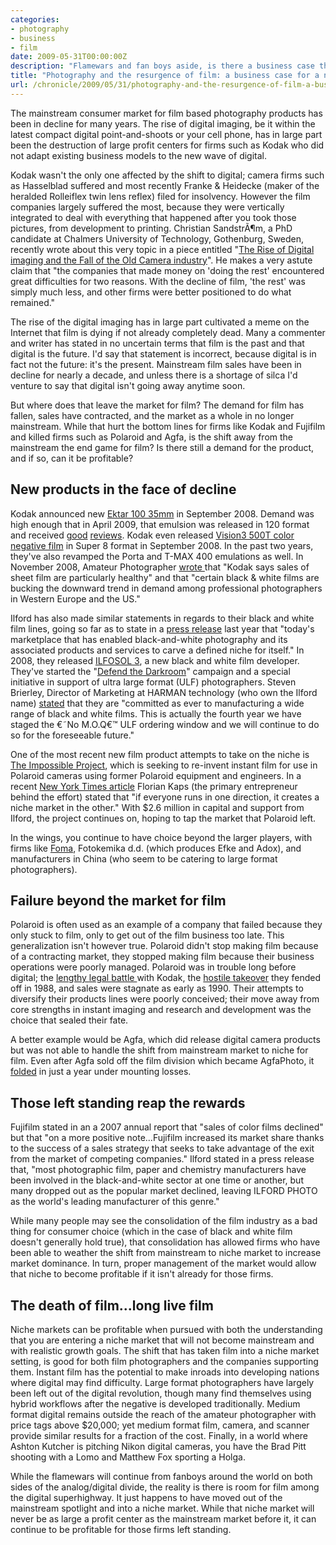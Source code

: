 ```yaml
---
categories:
- photography
- business
- film
date: 2009-05-31T00:00:00Z
description: "Flamewars and fan boys aside, is there a business case that keeps photographic film around as niche market?"
title: "Photography and the resurgence of film: a business case for a niche market"
url: /chronicle/2009/05/31/photography-and-the-resurgence-of-film-a-business-case-for-a-niche-market/
---
```


The mainstream consumer market for film based photography products has been in decline for many years.  The rise of digital imaging, be it within the latest compact digital point-and-shoots or your cell phone, has in large part been the destruction of large profit centers for firms such as Kodak who did not adapt existing business models to the new wave of digital.

Kodak wasn't the only one affected by the shift to digital; camera firms such as Hasselblad suffered and most recently Franke & Heidecke (maker of the heralded Rolleiflex twin lens reflex) filed for insolvency.  However the film companies largely suffered the most, because they were vertically integrated to deal with everything that happened after you took those pictures, from development to printing.  Christian SandstrÃ¶m, a PhD candidate at Chalmers University of Technology, Gothenburg, Sweden, recently wrote about this very topic in a piece entitled "<a href="http://www.luminous-landscape.com/essays/rise-fall.shtml">The Rise of Digital imaging and the Fall of the Old Camera industry</a>".  He makes a very astute claim that "the companies that made money on 'doing the rest' encountered great difficulties for two reasons. With the decline of film, 'the rest' was simply much less, and other firms were better positioned to do what remained."

The rise of the digital imaging has in large part cultivated a meme on the Internet that film is dying if not already completely dead.  Many a commenter and writer has stated in no uncertain terms that film is the past and that digital is the future.  I'd say that statement is incorrect, because digital is in fact not the future: it's the present.  Mainstream film sales have been in decline for nearly a decade, and unless there is a shortage of silca I'd venture to say that digital isn't going away anytime soon.

But where does that leave the market for film?  The demand for film has fallen, sales have contracted, and the market as a whole in no longer mainstream.  While that hurt the bottom lines for firms like Kodak and Fujifilm and killed firms such as Polaroid and Agfa, is the shift away from the mainstream the end game for film? Is there still a demand for the product, and if so, can it be profitable?

## New products in the face of decline

Kodak announced new <a href="http://www.kodak.com/global/en/professional/products/films/ektar/ektarIndex.jhtml">Ektar 100 35mm</a> in September 2008.  Demand was high enough that in April 2009, that emulsion was released in 120 format and received <a href="http://blog.epicedits.com/2009/04/06/film-review-120-format-kodak-ektar-100/">good</a> <a href="http://darktopography.blogspot.com/2009/04/ektar-100-in-120-darktopo-review.html">reviews</a>. Kodak even released <a href="http://motion.kodak.com/US/en/motion/Products/Production/VISION3_Color_Negative_Films/VISION3_500T/index.htm">Vision3 500T color negative film</a> in Super 8 format in September 2008. In the past two years, they've also revamped the Porta and T-MAX 400 emulations as well. In November 2008, Amateur Photographer <a href="http://www.amateurphotographer.co.uk/news/Kodak_Film_is_far_from_dead_news_271594.html">wrote </a>that "Kodak says sales of sheet film are particularly healthy" and that "certain black & white films are bucking the downward trend in demand among professional photographers in Western Europe and the US."

Ilford has also made similar statements in regards to their black and white film lines, going so far as to state in a <a href="http://www.ilfordphoto.com/pressroom/article.asp?n=78">press release</a> last year that "today's marketplace that has enabled black-and-white photography and its associated products and services to carve a defined niche for itself."  In 2008, they released <a href="http://www.ilfordphoto.com/products/product.asp?n=63&t=Film+Developers">ILFOSOL 3</a>, a new black and white film developer. They've started the "<a href="http://www.ilfordphoto.com/pressroom/article.asp?n=83">Defend the Darkroom</a>" campaign and a special initiative in support of ultra large format (ULF) photographers.  Steven Brierley, Director of Marketing at HARMAN technology (who own the Ilford name) <a href="http://www.ilfordphoto.com/pressroom/article.asp?n=117">stated</a> that they are "committed as ever to manufacturing a wide range of black and white films. This is actually the fourth year we have staged the €˜No M.O.Q€™ ULF ordering window and we will continue to do so for the foreseeable future."

One of the most recent new film product attempts to take on the niche is <a href="http://www.the-impossible-project.com/">The Impossible Project</a>, which is seeking to re-invent instant film for use in Polaroid cameras using former Polaroid equipment and engineers. In a recent <a href="http://www.nytimes.com/2009/05/26/technology/26polaroid.html?ref=global-home">New York Times article</a> Florian Kaps (the primary entrepreneur behind the effort) stated that "if everyone runs in one direction, it creates a niche market in the other."  With $2.6 million in capital and support from Ilford, the project continues on, hoping to tap the market that Polaroid left.

In the wings, you continue to have choice beyond the larger players, with firms like <a href="http://www.digitaltruth.com/products/foma.php">Foma</a>, Fotokemika d.d. (which produces Efke and Adox), and manufacturers in China (who seem to be catering to large format photographers).

## Failure beyond the market for film
Polaroid is often used as an example of a company that failed because they only stuck to film, only to get out of the film business too late.  This generalization isn't however true. Polaroid didn't stop making film because of a contracting market, they stopped making film because their business operations were poorly managed. Polaroid was in trouble long before digital; the <a href="http://www.time.com/time/magazine/article/0,9171,879691,00.html">lengthy </a> <a href="http://www.youtube.com/watch?v=bHKxg6exeGA">legal </a> <a href="http://www.nytimes.com/1989/05/01/business/business-and-the-law-polaroid-v-kodak-future-on-the-line.html">battle </a>with Kodak, the <a href="http://www.nytimes.com/1989/03/18/business/takeover-bid-for-polaroid-is-set-back.html">hostile takeover</a> they fended off in 1988, and sales were stagnate as early as 1990. Their attempts to diversify their products lines were poorly conceived; their move away from core strengths in instant imaging and research and development was the choice that sealed their fate.

A better example would be Agfa, which did release digital camera products but was not able to handle the shift from mainstream market to niche for film. Even after Agfa sold off the film division which became AgfaPhoto, it <a href="http://www.dpreview.com/news/0505/05052701agfa_end.asp">folded</a> in just a year under mounting losses.

## Those left standing reap the rewards
Fujifilm stated in an a 2007 annual report that "sales of color films declined" but that "on a more positive note...Fujifilm increased its market share thanks to the success of a sales strategy that seeks to take advantage of the exit from the market of competing companies."  Ilford stated in a press release that, "most photographic film, paper and chemistry manufacturers have been involved in the black-and-white sector at one time or another, but many dropped out as the popular market declined, leaving ILFORD PHOTO as the world's leading manufacturer of this genre."

While many people may see the consolidation of the film industry as a bad thing for consumer choice (which in the case of black and white film doesn't generally hold true), that consolidation has allowed firms who have been able to weather the shift from mainstream to niche market to increase market dominance.  In turn, proper management of the market would allow that niche to become profitable if it isn't already for those firms.

## The death of film...long live film
Niche markets can be profitable when pursued with both the understanding that you are entering a niche market that will not become mainstream and with realistic growth goals. The shift that has taken film into a niche market setting, is good for both film photographers and the companies supporting them.  Instant film has the potential to make inroads into developing nations where digital may find difficulty. Large format photographers have largely been left out of the digital revolution, though many find themselves using hybrid workflows after the negative is developed traditionally.  Medium format digital remains outside the reach of the amateur photographer with price tags above $20,000; yet medium format film, camera, and scanner provide similar results for a fraction of the cost. Finally, in a world where Ashton Kutcher is pitching Nikon digital cameras, you have the Brad Pitt shooting with a Lomo and Matthew Fox sporting a Holga.

While the flamewars will continue from fanboys around the world on both sides of the analog/digital divide, the reality is there is room for film among the digital superhighway.  It just happens to have moved out of the mainstream spotlight and into a niche market.  While that niche market will never be as large a profit center as the mainstream market before it, it can continue to be profitable for those firms left standing.

